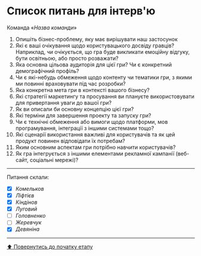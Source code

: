 # Список питань для інтерв'ю
Команда «*Назва команди*»

1. Опишіть бізнес-проблему, яку має вирішувати наш застосунок
2. Які є ваші очікування щодо користувацького досвіду гравців? Наприклад, чи очікується, що гра буде викликати емоційну відгуку, бути освітньою, або просто розважати?
3. Яка основна цільова аудиторія для цієї гри? Чи є конкретний демографічний профіль?
4. Чи є які-небудь обмеження щодо контенту чи тематики гри, з якими ми повинні враховувати під час розробки?
5. Яка конкретна мета гри в контексті вашого бізнесу?
6. Які стратегії маркетингу та просування ви плануєте використовувати для привертання уваги до вашої гри?
7. Як ви описали би основну концепцію цієї гри?
8. Які терміни для завершення проекту та запуску гри?
9. Чи є технічні обмеження або вимоги щодо платформи, мов програмування, інтеграції з іншими системами тощо?
10. Які сценарії використання важливі для користувачів та як цей продукт повинен відповідати їх потребам?
11. Яким основним аспектам гри потрібно навчити користувачів?
12. Як гра інтегрується з іншими елементами рекламної кампанії (веб-сайт, соціальні мережі)?

---
Питання склали:			

- [X] *Комельков*
- [x] *Ліфтієв*
- [x] *Кіндінов*
- [X] *Луговий*
- [ ] *Головненко*
- [ ] *Жеревчук*
- [x] *Девяніна*
---
[:arrow_up: Повернутись до початку етапу](/docs/1.Envisioning/README.md)
